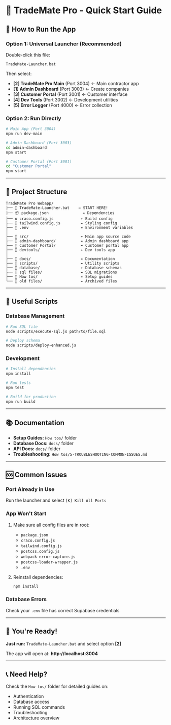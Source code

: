 # 🚀 TradeMate Pro - Quick Start Guide

## 🎯 How to Run the App

### **Option 1: Universal Launcher (Recommended)**
Double-click this file:
```
TradeMate-Launcher.bat
```

Then select:
- **[2] TradeMate Pro Main** (Port 3004) ← Main contractor app
- **[1] Admin Dashboard** (Port 3003) ← Create companies
- **[3] Customer Portal** (Port 3001) ← Customer interface
- **[4] Dev Tools** (Port 3002) ← Development utilities
- **[5] Error Logger** (Port 4000) ← Error collection

### **Option 2: Run Directly**
```bash
# Main App (Port 3004)
npm run dev-main

# Admin Dashboard (Port 3003)
cd admin-dashboard
npm start

# Customer Portal (Port 3001)
cd "Customer Portal"
npm start
```

---

## 📂 Project Structure

```
TradeMate Pro Webapp/
├── 🚀 TradeMate-Launcher.bat    ← START HERE!
├── 📦 package.json               ← Dependencies
├── ⚙️ craco.config.js            ← Build config
├── 🎨 tailwind.config.js         ← Styling config
├── 🔐 .env                       ← Environment variables
│
├── 📁 src/                       ← Main app source code
├── 📁 admin-dashboard/           ← Admin dashboard app
├── 📁 Customer Portal/           ← Customer portal app
├── 📁 devtools/                  ← Dev tools app
│
├── 📁 docs/                      ← Documentation
├── 📁 scripts/                   ← Utility scripts
├── 📁 database/                  ← Database schemas
├── 📁 sql files/                 ← SQL migrations
├── 📁 How tos/                   ← Setup guides
└── 📁 old files/                 ← Archived files
```

---

## 🔧 Useful Scripts

### **Database Management**
```bash
# Run SQL file
node scripts/execute-sql.js path/to/file.sql

# Deploy schema
node scripts/deploy-enhanced.js
```

### **Development**
```bash
# Install dependencies
npm install

# Run tests
npm test

# Build for production
npm run build
```

---

## 📚 Documentation

- **Setup Guides:** `How tos/` folder
- **Database Docs:** `docs/` folder
- **API Docs:** `docs/` folder
- **Troubleshooting:** `How tos/5-TROUBLESHOOTING-COMMON-ISSUES.md`

---

## 🆘 Common Issues

### **Port Already in Use**
Run the launcher and select `[K] Kill All Ports`

### **App Won't Start**
1. Make sure all config files are in root:
   - `package.json`
   - `craco.config.js`
   - `tailwind.config.js`
   - `postcss.config.js`
   - `webpack-error-capture.js`
   - `postcss-loader-wrapper.js`
   - `.env`

2. Reinstall dependencies:
   ```bash
   npm install
   ```

### **Database Errors**
Check your `.env` file has correct Supabase credentials

---

## 🎊 You're Ready!

**Just run:** `TradeMate-Launcher.bat` and select option **[2]**

The app will open at: **http://localhost:3004**

---

## 📞 Need Help?

Check the `How tos/` folder for detailed guides on:
- Authentication
- Database access
- Running SQL commands
- Troubleshooting
- Architecture overview

